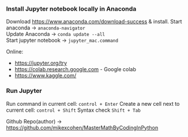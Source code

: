 ### Install Jupyter notebook locally in Anaconda
Download https://www.anaconda.com/download-success & install.
Start anaconda -> `anaconda-navigator`  
Update Anaconda -> `conda update --all`  
Start jupyter notebook -> `jupyter_mac.command`

Online: 
- https://jupyter.org/try
- https://colab.research.google.com - Google colab
- https://www.kaggle.com/

### Run Jupyter
Run command in current cell: `control + Enter`
Create a new cell next to current cell: `control + Shift`
Syntax check `Shift + Tab`

Github Repo(author) -> https://github.com/mikexcohen/MasterMathByCodingInPython
